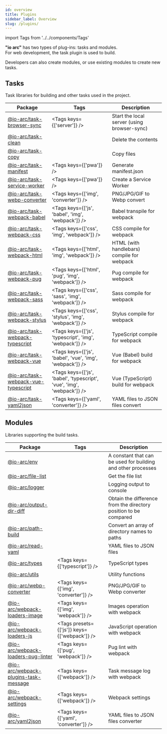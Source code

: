 ```yaml
---
id: overview
title: Plugins
sidebar_label: Overview
slug: /plugins/
---
```


import Tags from '../../components/Tags'

**"io arc"** has two types of plug-ins: tasks and modules.  
For web development, the task plugin is used to build.

Developers can also create modules, or use existing modules to create new tasks.

## Tasks

Task libraries for building and other tasks used in the project.

| Package                                                                | Tags                                                                   | Description                                 |
| ---------------------------------------------------------------------- | ---------------------------------------------------------------------- | ------------------------------------------- |
| [@io-arc/task-browser-sync](tasks/browser-sync.md)                     | <Tags keys={['server']} />                                             | Start the local server (using browser-sync) |
| [@io-arc/task-clean](tasks/clean.md)                                   |                                                                        | Delete the contents                         |
| [@io-arc/task-copy](tasks/copy.md)                                     |                                                                        | Copy files                                  |
| [@io-arc/task-manifest](tasks/manifest.md)                             | <Tags keys={['pwa']} />                                                | Generate manifest.json                      |
| [@io-arc/task-service-worker](tasks/manifest.md)                       | <Tags keys={['pwa']} />                                                | Create a Service Worker                     |
| [@io-arc/task-webp-converter](tasks/webp-converter.md)                 | <Tags keys={['img', 'converter']} />                                   | PNG/JPG/GIF to Webp convert                 |
| [@io-arc/task-webpack-babel](tasks/webpack-babel.md)                   | <Tags keys={['js', 'babel', 'img', 'webpack']} />                      | Babel transpile for webpack                 |
| [@io-arc/task-webpack-css](tasks/webpack-css.md)                       | <Tags keys={['css', 'img', 'webpack']} />                              | CSS compile for webpack                     |
| [@io-arc/task-webpack-html](tasks/webpack-html.md)                     | <Tags keys={['html', 'img', 'webpack']} />                             | HTML (with handlebars) compile for webpack  |
| [@io-arc/task-webpack-pug](tasks/webpack-pug.md)                       | <Tags keys={['html', 'pug', 'img', 'webpack']} />                      | Pug compile for webpack                     |
| [@io-arc/task-webpack-sass](tasks/webpack-sass.md)                     | <Tags keys={['css', 'sass', 'img', 'webpack']} />                      | Sass compile for webpack                    |
| [@io-arc/task-webpack-stylus](tasks/webpack-stylus.md)                 | <Tags keys={['css', 'stylus', 'img', 'webpack']} />                    | Stylus compile for webpack                  |
| [@io-arc/task-webpack-typescript](tasks/webpack-typescript.md)         | <Tags keys={['js', 'typescript', 'img', 'webpack']} />                 | TypeScript compile for webpack              |
| [@io-arc/task-webpack-vue](tasks/webpack-vue.md)                       | <Tags keys={['js', 'babel', 'vue', 'img', 'webpack']} />               | Vue (Babel) build for webpack               |
| [@io-arc/task-webpack-vue-typescript](tasks/webpack-vue-typescript.md) | <Tags keys={['js', 'babel', 'typescript', 'vue', 'img', 'webpack']} /> | Vue (TypeScript) build for webpack          |
| [@io-arc/task-yaml2json](tasks/yaml2json.md)                           | <Tags keys={['yaml', 'converter']} />                                  | YAML files to JSON files convert            |

## Modules

Libraries supporting the build tasks.

| Package                                                                         | Tags                                         | Description                                                      |
| ------------------------------------------------------------------------------- | -------------------------------------------- | ---------------------------------------------------------------- |
| [@io-arc/env](modules/env)                                                      |                                              | A constant that can be used for building and other processes     |
| [@io-arc/file-list](modules/file-list.md)                                       |                                              | Get the file list                                                |
| [@io-arc/logger](modules/logger.md)                                             |                                              | Logging output to console                                        |
| [@io-arc/output-dir-diff](modules/output-dir-diff.md)                           |                                              | Obtain the difference from the directory position to be compared |
| [@io-arc/path-build](modules/path-build.md)                                     |                                              | Convert an array of directory names to paths                     |
| [@io-arc/read-yaml](modules/read-yaml.md)                                       |                                              | YAML files to JSON files                                         |
| [@io-arc/types](modules/types.md)                                               | <Tags keys={['typescript']} />               | TypeScript types                                                 |
| [@io-arc/utils](modules/utils.md)                                               |                                              | Utility functions                                                |
| [@io-arc/webp-converter](modules/webp-converter.md)                             | <Tags keys={['img', 'converter']} />         | PNG/JPG/GIF to Webp converter                                    |
| [@io-arc/webpack-loaders-image](modules/webpack-loaders-image.md)               | <Tags keys={['img', 'webpack']} />           | Images operation with webpack                                    |
| [@io-arc/webpack-loaders-js](modules/webpack-loaders-js.md)                     | <Tags presets={['js']} keys={['webpack']} /> | JavaScript operation with webpack                                |
| [@io-arc/webpack-loaders-pug-linter](modules/webpack-loaders-pug-linter.md)     | <Tags keys={['pug', 'webpack']} />           | Pug lint with webpack                                            |
| [@io-arc/webpack-plugins-task-message](modules/webpack-plugins-task-message.md) | <Tags keys={['webpack']} />                  | Task message log with webpack                                    |
| [@io-arc/webpack-settings](modules/webpack-settings.md)                         | <Tags keys={['webpack']} />                  | Webpack settings                                                 |
| [@io-arc/yaml2json](modules/yaml2json.md)                                       | <Tags keys={['yaml', 'converter']} />        | YAML files to JSON files converter                               |
